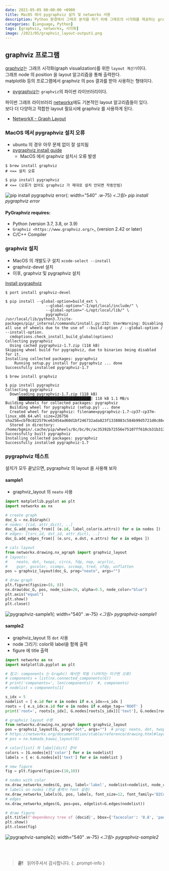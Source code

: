 ```yaml
---
date: 2021-05-05 00:00:00 +0900
title: MacOS 에서 pygraphviz 설치 및 networkx 사용
description: Python 환경에서 그래프 분석을 하기 위해 그래프의 시각화를 제공하는 graphvis 라이브러리에 대해 공부합니다.
categories: [Language, Python]
tags: [graphviz, networkx, 시각화]
image: /2021/05/graphviz_layout-output1.png
---
```


## graphviz 프로그램

[graphviz](https://www.graphviz.org)는 그래프 시각화(graph visualization)를 위한 `layout 계산기`이다.<br>
그래프 node 의 position 을 layout 알고리즘을 통해 출력한다.<br>
matplotlib 등의 프로그램에서 graphviz 의 pos 결과를 받아 사용하는 형태이다.<br>

- [pygraphviz](https://pygraphviz.github.io/)는 `graphviz`의 파이썬 라이브러리이다.

파이썬 그래프 라이브러리 [networkx](https://networkx.org)에도 기본적인 layout 알고리즘들이 있다.<br>
보다 더 다양하고 적합한 layout 필요시에 graphviz 를 사용하게 된다.

- [NetworkX - Graph Layout](https://networkx.org/documentation/stable/reference/drawing.html#layout)

### MacOS 에서 pygraphviz 설치 오류

- ubuntu 의 경우 아무 문제 없이 잘 설치됨
- [pygraphviz install guide](https://pygraphviz.github.io/documentation/stable/install.html)
  - MacOS 에서 graphviz 설치시 오류 발생

```shell
$ brew install graphviz
# <== 설치 오류

$ pip install pygraphviz
# <== (오류가 없어도 graphviz 가 제대로 설치 안되면 작동안됨)
```

![pip install pygraphviz error](/2021/05/graphviz_install_error_messages.png){: width="540" .w-75}
_&lt;그림&gt; pip install pygraphviz error_

#### PyGraphviz requires:

- Python (version 3.7, 3.8, or 3.9)
- `Graphviz <https://www.graphviz.org/>`\_ (version 2.42 or later)
- C/C++ Compiler

### graphviz 설치

- MacOS 의 개발도구 설치 `xcode-select --install`
- graphviz-devel 설치
- 이후, graphviz 및 pygraphviz 설치

[Install pygraphviz](https://github.com/pygraphviz/pygraphviz/blob/main/INSTALL.txt)

```shell
$ port install graphviz-devel

$ pip install --global-option=build_ext \
                  --global-option="-I/opt/local/include/" \
                  --global-option="-L/opt/local/lib/" \
                  pygraphviz
/usr/local/lib/python3.7/site-packages/pip/_internal/commands/install.py:232: UserWarning: Disabling all use of wheels due to the use of --build-option / --global-option / --install-option.
  cmdoptions.check_install_build_global(options)
Collecting pygraphviz
  Using cached pygraphviz-1.7.zip (118 kB)
Skipping wheel build for pygraphviz, due to binaries being disabled for it.
Installing collected packages: pygraphviz
    Running setup.py install for pygraphviz ... done
Successfully installed pygraphviz-1.7
```

```shell
$ brew install graphviz

$ pip install pygraphviz
Collecting pygraphviz
  Downloading pygraphviz-1.7.zip (118 kB)
     |████████████████████████████████| 118 kB 1.1 MB/s
Building wheels for collected packages: pygraphviz
  Building wheel for pygraphviz (setup.py) ... done
  Created wheel for pygraphviz: filename=pygraphviz-1.7-cp37-cp37m-linux_x86_64.whl size=226756 sha256=cbf0c822579ce63454ad60d1bf246732ada823f1338083c584b99d5721d0c86c
  Stored in directory: /home/bgmin/.cache/pip/wheels/8c/bc/0c/ac35392b72556e75107ff610cb31b313e8471918a6d280e34c
Successfully built pygraphviz
Installing collected packages: pygraphviz
Successfully installed pygraphviz-1.7
```

### pygraphviz 테스트

설치가 모두 끝났으면, pygraphviz 의 layout 을 사용해 보자

#### sample1

- graphviz_layout 의 `neato` 사용

```python
import matplotlib.pyplot as plt
import networkx as nx

# create graph
doc_G = nx.DiGraph()
# nodes: [(id, attr_dict), ..]
doc_G.add_nodes_from([ (e.id, label_color(e.attrs)) for e in nodes ])
# edges: [(src_id, dst_id, attr_dict), ..]
doc_G.add_edges_from([ (e.src, e.dst, e.attrs) for e in edges ])

# calc layout
from networkx.drawing.nx_agraph import graphviz_layout
# layouts:
#    neato, dot, twopi, circo, fdp, nop, acyclic,
#    gvpr, gvcolor, ccomps, sccmap, tred, sfdp, unflatten
pos = graphviz_layout(doc_G, prog="neato", args="")

# draw graph
plt.figure(figsize=(8, 8))
nx.draw(doc_G, pos, node_size=20, alpha=0.5, node_color="blue")
plt.axis("equal")
plt.show()
plt.close()
```

![pygraphviz-sample1](/2021/05/graphviz_layout-output1.png){: width="540" .w-75}
_&lt;그림&gt; pygraphviz-sample1_

#### sample2

- graphviz_layout 의 `dot` 사용
- node 그리기: color와 label을 함께 출력
- figure 에 title 출력

```python
import networkx as nx
import matplotlib.pyplot as plt

# 참고: components 는 Graph() 에서만 작동 (나머지는 미구현 오류)
# components = list(nx.connected_components(G))
# print('components=', len(components))  #, components)
# nodelist = components[1]

s_idx = 5
nodelist = [ e.id for e in nodes if e.s_idx==s_idx ]
roots = { e.s_idx:e.id for e in nodes if e.edge_tag=='ROOT' }
print('root=', roots[s_idx], G.nodes[roots[s_idx]]['text'], G.nodes[roots[s_idx]]['label'])

# graphviz layout 수행
from networkx.drawing.nx_agraph import graphviz_layout
pos = graphviz_layout(G, prog="dot", args="")  # prog: neato, dot, twopi, fdp, sfdp
# https://networkx.org/documentation/stable/reference/drawing.html#layout
# pos = nx.kamada_kawai_layout(G)

# color[list] 와 label[dict] 준비
colors = [G.nodes[e]['color'] for e in nodelist]
labels = { e: G.nodes[e]['text'] for e in nodelist }

# new figure
fig = plt.figure(figsize=(10,10))

# nodes with color
nx.draw_networkx_nodes(G, pos, label='label', nodelist=nodelist, node_color=colors, node_size=50, alpha=0.6)
# labels on nodes (한글 출력시 font 설정)
nx.draw_networkx_labels(G, pos, labels, font_size=12, font_family='D2Coding')
# edges
nx.draw_networkx_edges(G, pos=pos, edgelist=G.edges(nodelist))

# draw figure
plt.title(f'dependency tree of {docid}', bbox={'facecolor': '0.8', 'pad': 5})
plt.show()
plt.close(fig)
```

![pygraphviz-sample2](/2021/05/graphviz_layout-output2.png){: width="540" .w-75}
_&lt;그림&gt; pygraphviz-sample2_


&nbsp; <br />
&nbsp; <br />

> **끝!** &nbsp; 읽어주셔서 감사합니다.
{: .prompt-info }
